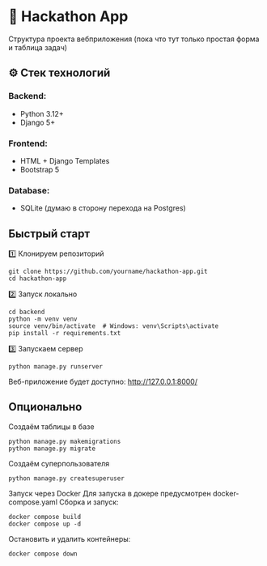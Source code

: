# 🧠 Hackathon App

Структура проекта вебприложения
(пока что тут только простая форма и таблица задач)

## ⚙️ Стек технологий

### Backend:
* Python 3.12+
* Django 5+
### Frontend:
- HTML + Django Templates
- Bootstrap 5
### Database:
* SQLite (думаю в сторону перехода на Postgres)


## Быстрый старт 


1️⃣ Клонируем репозиторий
```
git clone https://github.com/yourname/hackathon-app.git
cd hackathon-app
```
2️⃣ Запуск локально
```
cd backend
python -m venv venv
source venv/bin/activate  # Windows: venv\Scripts\activate
pip install -r requirements.txt
```
3️⃣ Запускаем сервер
```
python manage.py runserver
```
Веб-приложение будет доступно: http://127.0.0.1:8000/

## Опционально
Создаём таблицы в базе
```
python manage.py makemigrations
python manage.py migrate
```
Создаём суперпользователя
```
python manage.py createsuperuser
```
Запуск через Docker
Для запуска в докере предусмотрен docker-compose.yaml
Сборка и запуск:
```
docker compose build
docker compose up -d
```
Остановить и удалить контейнеры:
```
docker compose down
```
